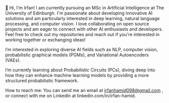 👋 Hi, I'm Irfan! I am currently pursuing an MSc in Artificial Intelligence at The University of Edinburgh. I'm passionate about developing innovative AI solutions and am particularly interested in deep learning, natural language processing, and computer vision. I love collaborating on open source projects and am eager to connect with other AI enthusiasts and developers. Feel free to check out my repositories and reach out if you're interested in working together or exchanging ideas!

I’m interested in exploring diverse AI fields such as NLP, computer vision, probabilistic graphical models (PGMs), and Variational Autoencoders (VAEs).

I’m currently learning about Probabilistic Circuits (PCs), diving deep into how they can enhance machine learning models by providing a more structured probabilistic framework.

How to reach me: You can send me an email at irfanhamid098@gmail.com , or connect with me on LinkedIn at linkedin.com/in/irfan-hamid.

<!---
Irfan-Hamid/Irfan-Hamid is a ✨ special ✨ repository because its `README.md` (this file) appears on your GitHub profile.
You can click the Preview link to take a look at your changes.
--->
